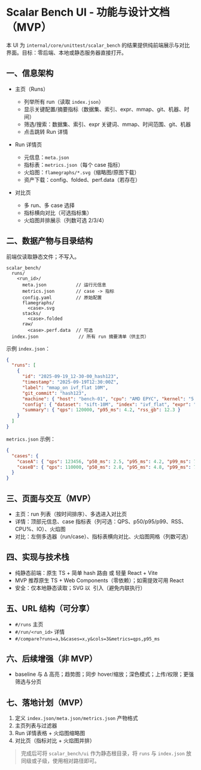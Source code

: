# Scalar Bench UI - 功能与设计文档（MVP）

本 UI 为 `internal/core/unittest/scalar_bench` 的结果提供纯前端展示与对比界面。目标：零后端、本地或静态服务器直接打开。

## 一、信息架构

- 主页（Runs）
  - 列举所有 run（读取 `index.json`）
  - 显示关键配置/摘要指标（数据集、索引、expr、mmap、git、机器、时间）
  - 筛选/搜索：数据集、索引、expr 关键词、mmap、时间范围、git、机器
  - 点击跳转 Run 详情

- Run 详情页
  - 元信息：`meta.json`
  - 指标表：`metrics.json`（每个 case 指标）
  - 火焰图：`flamegraphs/*.svg`（缩略图/原图下载）
  - 资产下载：config、folded、perf.data（若存在）

- 对比页
  - 多 run、多 case 选择
  - 指标横向对比（可选指标集）
  - 火焰图并排展示（列数可选 2/3/4）

## 二、数据产物与目录结构

前端仅读取静态文件；不写入。

```
scalar_bench/
  runs/
    <run_id>/
      meta.json           // 运行元信息
      metrics.json        // case -> 指标
      config.yaml         // 原始配置
      flamegraphs/
        <case>.svg
      stacks/
        <case>.folded
      raw/
        <case>.perf.data  // 可选
  index.json               // 所有 run 摘要清单（供主页）
```

示例 `index.json`：
```json
{
  "runs": [
    {
      "id": "2025-09-19_12-30-00_hash123",
      "timestamp": "2025-09-19T12:30:00Z",
      "label": "mmap_on ivf_flat 10M",
      "git_commit": "hash123",
      "machine": { "host": "bench-01", "cpu": "AMD EPYC", "kernel": "5.15", "perf_version": "6.8" },
      "config": { "dataset": "sift-10M", "index": "ivf_flat", "expr": "x>10 && y<5", "mmap": true },
      "summary": { "qps": 120000, "p95_ms": 4.2, "rss_gb": 12.3 }
    }
  ]
}
```

`metrics.json` 示例：
```json
{
  "cases": {
    "caseA": { "qps": 123456, "p50_ms": 2.5, "p95_ms": 4.2, "p99_ms": 7.1, "rss_gb": 12.0, "cpu_pct": 320, "io_read_mb_s": 150 },
    "caseB": { "qps": 110000, "p50_ms": 2.8, "p95_ms": 4.8, "p99_ms": 7.9, "rss_gb": 13.5, "cpu_pct": 280, "io_read_mb_s": 90 }
  }
}
```

## 三、页面与交互（MVP）

- 主页：run 列表（按时间排序）、多选进入对比页
- 详情：顶部元信息、case 指标表（列可选：QPS、p50/p95/p99、RSS、CPU%、IO）、火焰图
- 对比：左侧多选器（run/case）、指标表横向对比、火焰图网格（列数可选）

## 四、实现与技术栈

- 纯静态前端：原生 TS + 简单 hash 路由 或 轻量 React + Vite
- MVP 推荐原生 TS + Web Components（零依赖）；如需提效可用 React
- 安全：仅本地静态读取；SVG 以 <img> 引入（避免内联执行）

## 五、URL 结构（可分享）

- `#/runs` 主页
- `#/run/<run_id>` 详情
- `#/compare?runs=a,b&cases=x,y&cols=3&metrics=qps,p95_ms`

## 六、后续增强（非 MVP）

- baseline 与 Δ 高亮；趋势图；同步 hover/缩放；深色模式；上传/权限；更强筛选与分页

## 七、落地计划（MVP）

1) 定义 `index.json/meta.json/metrics.json` 产物格式
2) 主页列表与过滤器
3) Run 详情表格 + 火焰图缩略图
4) 对比页（指标对比 + 火焰图并排）

> 完成后可将 `scalar_bench/ui` 作为静态根目录，将 `runs` 与 `index.json` 放同级或子级，使用相对路径即可。
